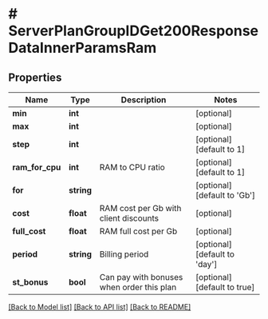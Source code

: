 # # ServerPlanGroupIDGet200ResponseDataInnerParamsRam

## Properties

Name | Type | Description | Notes
------------ | ------------- | ------------- | -------------
**min** | **int** |  | [optional]
**max** | **int** |  | [optional]
**step** | **int** |  | [optional] [default to 1]
**ram_for_cpu** | **int** | RAM to CPU ratio | [optional] [default to 1]
**for** | **string** |  | [optional] [default to 'Gb']
**cost** | **float** | RAM cost per Gb with client discounts | [optional]
**full_cost** | **float** | RAM full cost per Gb | [optional]
**period** | **string** | Billing period | [optional] [default to 'day']
**st_bonus** | **bool** | Can pay with bonuses when order this plan | [optional] [default to true]

[[Back to Model list]](../../README.md#models) [[Back to API list]](../../README.md#endpoints) [[Back to README]](../../README.md)
